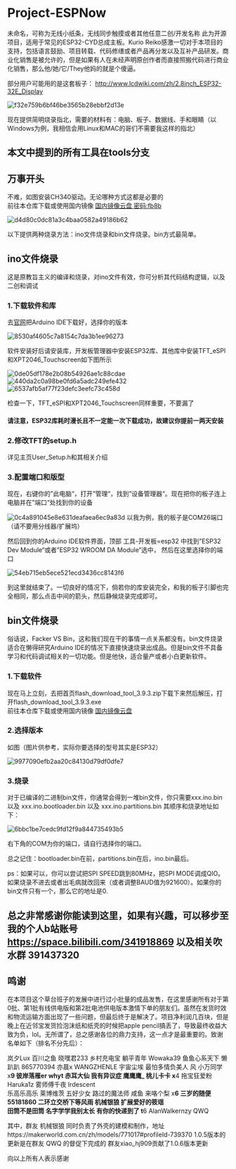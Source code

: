 # Project-ESPNow
未命名，可称为无线小纸条，无线同步触摸或者其他任意二创/开发名称
此为开源项目，适用于常见的ESP32-CYD总成主板。Kurio Reiko感激一切对于本项目的支持，包括语言鼓励、项目转载、代码修缮或者产品再分发以及互补产品研发。商业化销售是被允许的，但是如果有人在未经声明原创作者而直接照搬代码进行商业化销售，那么他/她/它/They他妈的就是个傻逼。

部分用户可能用的是这套板子：
http://www.lcdwiki.com/zh/2.8inch_ESP32-32E_Display


![f32e759b6bf46be3565b28ebbf2d13e](https://github.com/user-attachments/assets/9870ed31-667e-4ff3-ab37-1c473c22b1a5)


现在提供简明烧录指北，需要的材料有：电脑、板子、数据线、手和眼睛（以Windows为例，我相信会用Linux和MAC的哥们不需要我这样的指北）
## 本文中提到的所有工具在tools分支

## 万事开头
不难，如图安装CH340驱动。无论哪种方式这都是必要的    
前往本仓库下载或使用国内镜像 [国内镜像云盘 密码:fb8b](https://charley-x.lanzoue.com/iMFNB2ixzk1a)


![d4d80c0dc81a3c4baa0582a49186b62](https://github.com/user-attachments/assets/46b36394-1398-42ad-bf2b-eab2394cf620)

以下提供两种烧录方法：ino文件烧录和bin文件烧录。bin方式最简单。

## ino文件烧录
这是原教旨主义的编译和烧录，对ino文件有效，你可分析其代码结构逻辑，以及二创和调试

### 1.下载软件和库
去[官网](https://www.arduino.cc/en/software)把Arduino IDE下载好，选择你的版本

![8530af4605c7a8154c7da3b1ee96273](https://github.com/user-attachments/assets/0cfb522a-4bcd-4fe0-ae9b-543b141c9642)

软件安装好后请安装库，开发板管理器中安装ESP32库、其他库中安装TFT_eSPl和XPT2046_Touchscreen如下图所示

![0de05df178e2b08b54926ae1c88cdae](https://github.com/user-attachments/assets/90418fd9-bcc1-4446-a9f6-36c669638444)
![440da2c0a98be0fd6a5adc249efe432](https://github.com/user-attachments/assets/6398bf2c-6574-4ca7-817d-8f34544c15ce)
![6537afb5af77f23defc3eefc73c458d](https://github.com/user-attachments/assets/acfadf4d-358b-4e83-a0da-104a2d96e4e2)

检查一下，TFT_eSPl和XPT2046_Touchscreen同样重要，不要漏了

#### 请注意，ESP32库耗时漫长且不一定能一次下载成功，故建议你提前一两天安装

### 2.修改TFT的setup.h
详见主页User_Setup.h和其相关介绍

### 3.配置端口和版型

现在，右键你的”此电脑“，打开”管理“，找到”设备管理器“。现在把你的板子连上电脑并在”端口“处找到你的设备

![0c4a891045e8e631deafaea6ec9a83d](https://github.com/user-attachments/assets/3b208fe4-e07d-4867-b74a-26949bc55ed0)
以我为例，我的板子是COM26端口（请不要用分线器/扩展坞）

然后回到你的Arduino IDE软件界面，顶部 工具-开发板=esp32 中找到”ESP32 Dev Module“或者”ESP32 WROOM DA Module“选中，
然后在这里选择你的端口

![54eb715eb5ece521ecd3436cc8143f6](https://github.com/user-attachments/assets/5e0fd326-44cc-4df1-908c-28d41dca3d0f)

到这里就结束了。一切良好的情况下，倘若你的库安装完全，和我的板子引脚也完全相同，那么点击中间的箭头，然后静候烧录完成即可。


## bin文件烧录
俗话说，Facker VS Bin，这和我们现在干的事情一点关系都没有。bin文件烧录适合在懒得研究Arduino IDE的情况下直接快速烧录出成品。但是bin文件不具备学习和代码调试相关的一切功能。但是他快，适合量产或者小白更新软件。

### 1.下载软件
现在马上立刻，去把首页flash_download_tool_3.9.3.zip下载下来然后解压，打开flash_download_tool_3.9.3.exe   
前往本仓库下载或使用国内镜像 [国内镜像云盘](https://charley-x.lanzoue.com/iS4C82ixzllg)    


### 2.选择版本
如图（图片供参考，实际你要选择的型号其实是ESP32）

![9977090efb2aa20c84130d79df0dfe7](https://github.com/user-attachments/assets/189b8aaa-ca71-48c6-a1c4-934842593171)

### 3.烧录

对于已编译的二进制bin文件，你通常会得到一堆bin文件，你只需要xxx.ino.bin 以及 xxx.ino.bootloader.bin 以及 xxx.ino.partitions.bin
其顺序和烧录地址如下：

![6bbc1be7cedc9fd12f9a844735493b5](https://github.com/user-attachments/assets/88259832-018c-4c3b-8c12-e20f420bb7ed)

右下角的COM为你的端口，请自行选择你的端口。

总之记住：bootloader.bin在前，partitions.bin在后，ino.bin最后。

ps：如果可以，你可以尝试把SPI SPEED跳到80MHz，把SPI MODE调成QIO。如果烧录不进去或者出毛病就改回来（或者调整BAUD值为921600）。如果你的bin文件只有一个，那么它的地址是0.



## 总之非常感谢你能读到这里，如果有兴趣，可以移步至我的个人b站账号 https://space.bilibili.com/341918869 以及相关吹水群 391437320

## 鸣谢
在本项目这个草台班子的发展中进行过小批量的成品发售，在这里感谢所有对于第0批、第1批有线供电版和第2批电池供电版本激情下单的朋友们。虽然在发货时效和物流运输方面出现了一些问题，但最后终于是解决了。项目净利润几百块，但是晚上在近邻宝发货捡泡沫纸和纸壳的时候把apple pencil搞丢了，导致最终收益大致为负，lol。无所谓了，总之感谢各位的鼎力支持，这一点才是最重要的。致谢名单如下（排名不分先后）：

岚夕Lux  百川之鱼  晓嘿君233  乡村充电宝  躺平青年  Wowaka39  鱼鱼心系天下  懒趴趴  865770394  亦晨x  WANGZHENLE  宇宙尘埃  最怕多情负美人
风  小万同学  x**9  彼岸落雁er  whyt  赤耳大仙  我有异议症  鹰鹰鹰_  桃儿卡卡  x**4  拖宝狂爱粉   Haruka1z  雾师傅千夜  Irdescent  
乐高乐高乐  莱博维茨  五好少女  路过的魔法师  咸鱼  来咯个梨  x**6  三岁的随便  55181860  二环立交桥下等风雨  机械银狼  扩展爱好的筱瑶  
田筒不是田筒  名字学学我别太长  有你的快递到了  t**6  AlanWalkernzy  QWQ

其中，群友 机械银狼 同时负责了外壳的建模和制作，地址https://makerworld.com.cn/zh/models/771017#profileId-739370
1.0.5版本的更新是在群友 QWQ 的督促下完成的
群友xiao_hj909贡献了1.0.6版本更新

向以上所有人表示感谢


